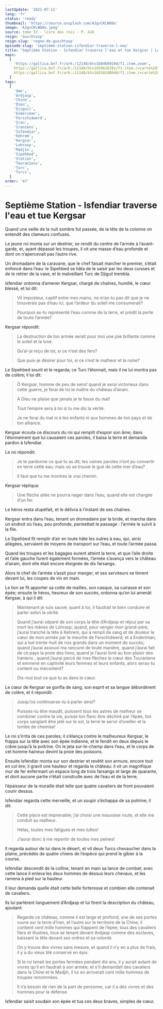 ```yaml
---
lastUpdate: '2021-07-11'
lang: 'fr'
status: 'ready'
thumbnail: 'https://source.unsplash.com/AJgvCKLWO8o'
image: 'AJgvCKLWO8o.jpeg'
source: tome IV - livre des rois - P. 418
reign: 'Guschtasp'
reign-slug: 'regne-de-guschtasp'
episode-slug: 'septième-station-isfendiar-traverse-l-eau'
title: "Septième Station - Isfendiar traverse l'eau et tue Kergsar | Le Livre des Rois | Shâhnâmeh"
maps:
  [
    'https://gallica.bnf.fr/ark:/12148/btv1b8468919d/f1.item.zoom',
    https://gallica.bnf.fr/ark:/12148/btv1b5963670z/f1.item.r=carte%20touran.zoom,
    https://gallica.bnf.fr/ark:/12148/btv1b550108649/f1.item.r=carte%20touran.zoom,
  ]
tags:
  [
    'âme',
    'Ardjasp',
    'Chine',
    'Dieu',
    'Djiguil',
    'Enderiman',
    'Ferschidwerd',
    'Iran',
    'Iraniens',
    'Isfendiar',
    'Kehrem',
    'Kergsar',
    'Lohrasp',
    'Madjin',
    'Sipehbed',
    'Station',
    'Touraniens',
    'Turc',
    'Turcs',
  ]
order: '47'
---
```


<!-- LTeX: language=fr -->

# Septième Station - Isfendiar traverse l'eau et tue Kergsar

Quand une veille de la nuit sombre fut passée, de la tête de la colonne on entendit des clameurs confuses.

Le jeune roi monta sur un destrier, se rendit du centre de l’armée à l’avant-garde, et, ayant dépassé les troupes, il vit une masse d’eau profonde et dont on n’apercevait pas l’autre rive.

Un dromadaire de la caravane, que le chef faisait marcher le premier, s’était enfoncé dans l’eau: le Sipehbed se hâta de le saisir par les deux cuisses et de le retirer de la vase, et le malveillant Turc de Djiguil trembla.

Isfendiar ordonna d’amener Kergsar, chargé de chaînes, humilié, le cœur blessé, et lui dit:

> Vil imposteur, captif entre mes mains, ne m’as-tu pas dit que je ne trouverais pas d’eau ici, que l’ardeur du soleil me consumerait?
>
> Pourquoi as-tu représenté l’eau comme de la terre, et prédit la perte de toute l’armée?

Kergsar répondit:

> La destruction de ton armée serait pour moi une joie brillante comme le soleil et la lune.
>
> Qu’ai-je reçu de toi, si ce n’est des fers?
>
> Que puis-je désirer pour toi, si ce n’est le malheur et la ruine?

Le Sipehbed sourit et le regarda; ce Turc l’étonnait, mais il ne lui montra pas de colère; il lui dit:

> Ô Kergsar, homme de peu de sens! quand je serai victorieux dans cette guerre, je ferai de toi le maître du château d’airain.
>
> A Dieu ne plaise que jamais je te fasse du mal!
>
> Tout l’empire sera à toi si tu me dis la vérité.
>
> Je ne ferai du mal ni à tes enfants ni aux hommes de ton pays et de ton alliance.

Kergsar écouta ce discours du roi qui remplit d’espoir son âme; dans l’étonnement que lui causaient ces paroles, il baisa la terre et demanda pardon à Isfendiar.

Le roi répondit:

> Je te pardonne ce que tu as dit; tes vaines paroles n’ont pu convertir en terre cette eau; mais où se trouve le gué de cette mer d’eau?
>
> Il faut que tu me montres le vrai chemin.

Kergsar répliqua:

> Une flèche ailée ne pourra nager dans l’eau, quand elle est chargée d’un fer.

Le héros resta stupéfait, et le délivra à l’instant de ses chaînes.

Kergsar entra dans l’eau, tenant un dromadaire par la bride, et marcha dans un endroit où l’eau, peu profonde, permettait le passage : l’armée le suivit à la file.

Le Sipehbed fit remplir d’air en toute hâte les outres à eau, qui, ainsi allégées, servaient de moyens de transport sur l’eau, et toute l’armée passa.

Quand les troupes et les bagages eurent atteint la terre, et que l’aile droite et l’aile gauche furent également formées, l’armée s’avança vers le château d’airain, dont elle était encore éloignée de dix farsangs.

Alors le chef de l’armée s’assit pour manger, et ses serviteurs se tinrent devant lui, les coupes de vin en main.

Le lion se fit apporter sa cotte de mailles, son casque, sa cuirasse et son épée; ensuite le héros, heureux de son succès, ordonna qu’on lui amenât Kergsar, à qui il dit:

> Maintenant je suis sauvé; quant à toi, il faudrait te bien conduire et parler selon la vérité.
>
> Quand j’aurai séparé de son corps la tête d’Ardjasp et réjoui par sa mort les mânes de Lohrasp; quand, pour venger mon grand-père, j’aurai tranché la tête à Kehrem, qui a rempli de sang et de douleur le cœur de mon armée par le meurtre de Ferschidwerd; et à Enderiman, qui a tué trente-huit de nos grands dans un moment de succès; quand j’aurai assouvi ma rancune de toute manière, quand j’aurai fait de ce pays la proie des lions, quand je l’aurai livré au bon plaisir des Iraniens , quand j’aurai percé de mes flèches le cœur des Touraniens et emmené en captivité leurs femmes et leurs enfants, alors seras-tu content ou mécontent?
>
> Dis-moi tout ce que tu as dans le cœur.

Le cœur de Kergsar se gonfla de sang, son esprit et sa langue débordèrent de colère, et il répondit:

> Jusqu’où continueras-tu à parler ainsi?
>
> Puisses-tu être maudit, puissent tous les astres de malheur se combiner contre ta vie, puisse ton flanc être déchiré par l’épée, ton corps sanglant être jeté sur le sol, la terre te servir d’oreiller et la tombe de chemise!

Le roi s’irrita de ces paroles; il s’élança contre le malheureux Kergsar, le frappa sur la tête avec son épée indienne, et le fendit en deux depuis le crâne jusqu’à la poitrine. On le jeta sur-le-champ dans l’eau, et le corps de cet homme haineux devint la proie des poissons.

Ensuite Isfendiar monta sur son destrier et revêtit son armure, encore tout en col
ère; il gravit une hauteur et regarda le château: il vit un magnifique mur de fer enfermant un espace long de trois farsangs et large de quarante, et dont aucune partie n’était construite avec de l’eau et de la terre;

l’épaisseur de la muraille était telle que quatre cavaliers de front pouvaient courir dessus.

Isfendiar regarda cette merveille, et un soupir s’échappa de sa poitrine; il dit:

> Cette place est imprenable; j’ai choisi une mauvaise route, et elle me conduit au malheur.
>
> Hélas, toutes mes fatigues et mes luttes!
>
> J’aurai donc à me repentir de toutes mes peines!

Il regarda autour de lui dans le désert, et vit deux Turcs chevaucher dans la plaine, précédés de quatre chiens de l’espèce qui prend le gibier à la course.

Isfendiar descendit de la colline, tenant en main sa lance de combat; avec cette lance il enleva les deux hommes de dessus leurs chevaux, et les ramena à pied sur la hauteur.

Il leur demanda quelle était cette belle forteresse et combien elle contenait de cavaliers.

Ils lui parlèrent longuement d’Ardjasp et lui firent la description du château, ajoutant:

> Regarde ce château, comme il est large et profond; une de ses portes ouvre sur la terre d’Iran, et l’autre sur le territoire de la Chine; il contient cent mille hommes qui frappent de l’épée, tous des cavaliers fiers et illustres, tous se tenant devant Ardjasp comme des esclaves, baissant la tête devant ses ordres et sa volonté.
>
> On y trouve des vivres sans mesure, et quand il n’y en a plus de frais, il y a du vieux blé conservé en épis.
>
> Si le roi tenait les portes fermées pendant dix ans, il y aurait autant de vivres qu’il en faudrait à son armée; et s’il demandait des cavaliers dans la Chine et le Madjin, il lui en arriverait cent mille hommes de troupes renommées.
>
> Il n’a besoin de rien de la part de personne, car il a des vivres et des hommes pour la défense.

Isfendiar saisit soudain son épée et tua ces deux braves, simples de cœur.
